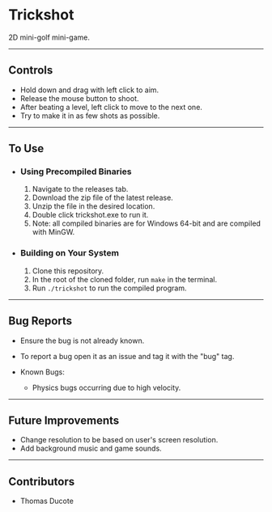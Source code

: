 # **Trickshot**

2D mini-golf mini-game.

___

## Controls
 * Hold down and drag with left click to aim.
 * Release the mouse button to shoot.
 * After beating a level, left click to move to the next one.
 * Try to make it in as few shots as possible.

___

## To Use

* ### Using Precompiled Binaries

  1. Navigate to the releases tab.
  2. Download the zip file of the latest release.
  3. Unzip the file in the desired location.
  4. Double click trickshot.exe to run it.
  5. Note: all compiled binaries are for Windows 64-bit and are compiled with MinGW.

* ### Building on Your System

  1. Clone this repository.
  2. In the root of the cloned folder, run `make` in the terminal.
  3. Run `./trickshot` to run the compiled program.

___

## Bug Reports
* Ensure the bug is not already known.
* To report a bug open it as an issue and tag it with the "bug" tag.
* Known Bugs:

  * Physics bugs occurring due to high velocity.

___

## Future Improvements
* Change resolution to be based on user's screen resolution.
* Add background music and game sounds.

___

## Contributors
* Thomas Ducote
